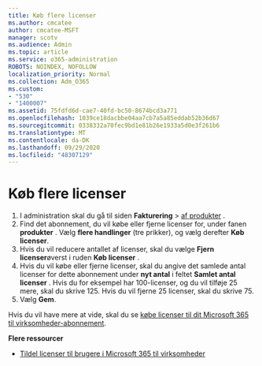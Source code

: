 ```yaml
---
title: Køb flere licenser
ms.author: cmcatee
author: cmcatee-MSFT
manager: scotv
ms.audience: Admin
ms.topic: article
ms.service: o365-administration
ROBOTS: NOINDEX, NOFOLLOW
localization_priority: Normal
ms.collection: Adm_O365
ms.custom:
- "530"
- "1400007"
ms.assetid: 75fdfd6d-cae7-40fd-bc50-8674bcd3a771
ms.openlocfilehash: 1039ce18dacbbe04aa7cb7a5a85eddab52b36d67
ms.sourcegitcommit: 0338332a70fec9bd1e81b26e1933a5d0e3f261b6
ms.translationtype: MT
ms.contentlocale: da-DK
ms.lasthandoff: 09/29/2020
ms.locfileid: "48307129"
---
```

# <a name="buy-additional-licenses"></a>Køb flere licenser

1. I administration skal du gå til siden **Fakturering**  >  [af produkter](https://go.microsoft.com/fwlink/p/?linkid=842054) .
2. Find det abonnement, du vil købe eller fjerne licenser for, under fanen **produkter** . Vælg **flere handlinger** (tre prikker), og vælg derefter **Køb licenser**.
3. Hvis du vil reducere antallet af licenser, skal du vælge **Fjern licenser**øverst i ruden **Køb licenser** .
4. Hvis du vil købe eller fjerne licenser, skal du angive det samlede antal licenser for dette abonnement under **nyt antal** i feltet **Samlet antal licenser** . Hvis du for eksempel har 100-licenser, og du vil tilføje 25 mere, skal du skrive 125. Hvis du vil fjerne 25 licenser, skal du skrive 75.
5. Vælg **Gem**.

Hvis du vil have mere at vide, skal du se [købe licenser til dit Microsoft 365 til virksomheder-abonnement](https://docs.microsoft.com/microsoft-365/commerce/licenses/buy-licenses).

**Flere ressourcer**

- [Tildel licenser til brugere i Microsoft 365 til virksomheder](https://docs.microsoft.com/microsoft-365/admin/manage/assign-licenses-to-users)